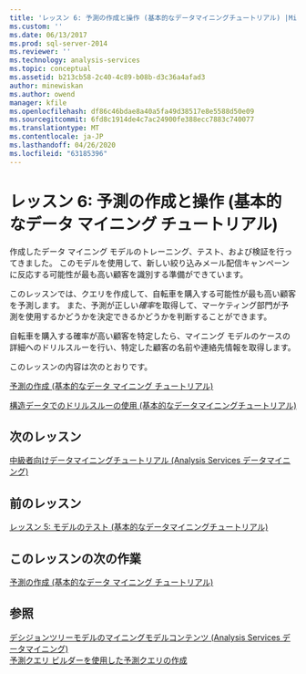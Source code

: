 ```yaml
---
title: 'レッスン 6: 予測の作成と操作 (基本的なデータマイニングチュートリアル) |Microsoft Docs'
ms.custom: ''
ms.date: 06/13/2017
ms.prod: sql-server-2014
ms.reviewer: ''
ms.technology: analysis-services
ms.topic: conceptual
ms.assetid: b213cb58-2c40-4c89-b08b-d3c36a4afad3
author: minewiskan
ms.author: owend
manager: kfile
ms.openlocfilehash: df86c46bdae8a40a5fa49d38517e8e5588d50e09
ms.sourcegitcommit: 6fd8c1914de4c7ac24900fe388ecc7883c740077
ms.translationtype: MT
ms.contentlocale: ja-JP
ms.lasthandoff: 04/26/2020
ms.locfileid: "63185396"
---
```

# <a name="lesson-6-creating-and-working-with-predictions-basic-data-mining-tutorial"></a>レッスン 6: 予測の作成と操作 (基本的なデータ マイニング チュートリアル)
  作成したデータ マイニング モデルのトレーニング、テスト、および検証を行ってきました。 このモデルを使用して、新しい絞り込みメール配信キャンペーンに反応する可能性が最も高い顧客を識別する準備ができています。  
  
 このレッスンでは、クエリを作成して、自転車を購入する可能性が最も高い顧客を予測します。 また、予測が正しい*確率*を取得して、マーケティング部門が予測を使用するかどうかを決定できるかどうかを判断することができます。  
  
 自転車を購入する確率が高い顧客を特定したら、マイニング モデルのケースの詳細へのドリルスルーを行い、特定した顧客の名前や連絡先情報を取得します。  
  
 このレッスンの内容は次のとおりです。  
  
 [予測の作成 &#40;基本的なデータ マイニング チュートリアル&#41;](../../2014/tutorials/creating-predictions-basic-data-mining-tutorial.md)  
  
 [構造データでのドリルスルーの使用 &#40;基本的なデータマイニングチュートリアル&#41;](../../2014/tutorials/using-drillthrough-on-structure-data-basic-data-mining-tutorial.md)  
  
## <a name="next-lesson"></a>次のレッスン  
 [中級者向けデータマイニングチュートリアル &#40;Analysis Services データマイニング&#41;](../../2014/tutorials/intermediate-data-mining-tutorial-analysis-services-data-mining.md)  
  
## <a name="previous-lesson"></a>前のレッスン  
 [レッスン 5: モデルのテスト &#40;基本的なデータマイニングチュートリアル&#41;](../../2014/tutorials/lesson-5-testing-models-basic-data-mining-tutorial.md)  
  
## <a name="next-task-in-lesson"></a>このレッスンの次の作業  
 [予測の作成 &#40;基本的なデータ マイニング チュートリアル&#41;](../../2014/tutorials/creating-predictions-basic-data-mining-tutorial.md)  
  
## <a name="see-also"></a>参照  
 [デシジョンツリーモデルのマイニングモデルコンテンツ &#40;Analysis Services データマイニング&#41;](../../2014/analysis-services/data-mining/mining-model-content-for-decision-tree-models-analysis-services-data-mining.md)   
 [予測クエリ ビルダーを使用した予測クエリの作成](../../2014/analysis-services/data-mining/create-a-prediction-query-using-the-prediction-query-builder.md)  
  
  
